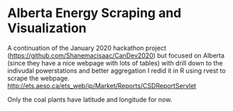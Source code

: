 # Alberta Energy Scraping and Visualization
A continuation of the January 2020 hackathon project (https://github.com/Shanemacisaac/CanDev2020) but focused on Alberta (since they have a nice webpage with lots of tables)  with drill down to the indivudal powerstations and better aggregation
I redid it in R using rvest to scrape the webpage. http://ets.aeso.ca/ets_web/ip/Market/Reports/CSDReportServlet

Only the coal plants have latitude and longitude for now.
